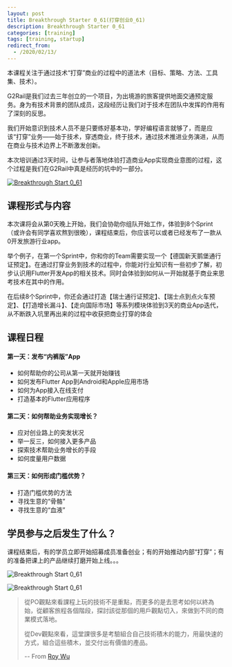 ```yaml
---
layout: post
title: Breakthrough Starter 0_61(打穿创业0_61)
description: Breakthrough Starter 0_61
categories: [training]
tags: [training, startup]
redirect_from:
  - /2020/02/13/
---
```



本课程关注于通过技术“打穿”商业的过程中的道法术（目标、策略、方法、工具集、技术）。

G2Rail是我们过去三年创立的一个项目，为出境游的旅客提供地面交通预定服务。身为有技术背景的团队成员，这段经历让我们对于技术在团队中发挥的作用有了深刻的反思。

我们开始意识到技术人员不是只要练好基本功，学好编程语言就够了，而是应该“打穿”业务——始于技术，穿透商业，终于技术，通过技术推进业务演进，从而在商业与技术边界上不断激发创新。

本次培训通过3天时间，让参与者落地体验打造商业App实现商业意图的过程，这个过程是我们在G2Rail中真是经历的坑中的一部分。

[![Breakthrough Start 0_61](http://sh.iqinwen.com/image/bts_0_61/video-cover.png)](https://youtu.be/30FRLzGYjYM)

## 课程形式与内容

本次课将会从第0天晚上开始，我们会协助你组队开始工作，体验到8个Sprint（或许会有同学喜欢熬到很晚），课程结束后，你应该可以或者已经发布了一款从0开发旅游行业app。

举个例子，在第一个Sprint中，你和你的Team需要实现一个【德国新天鹅堡通行证预定】。在通过打穿业务到技术的过程中，你能对行业知识有一些初步了解，初步认识用Flutter开发App的相关技术。同时会体验到如何从一开始就基于商业来思考技术在其中的作用。

在后续8个Sprint中，你还会通过打造【瑞士通行证预定】、【瑞士点到点火车预定】、【打造增长漏斗】、【走向国际市场】等系列模块体验到3天的商业App迭代，从不断跌入坑里再出来的过程中收获把商业打穿的体会

## 课程日程

#### 第一天：发布“内裤版”App

- 如何帮助你的公司从第一天就开始赚钱
- 如何发布Flutter App到Android和Apple应用市场
- 如何为App接入在线支付
- 打造基本的Flutter应用程序

#### 第二天：如何帮助业务实现增长？

- 应对创业路上的突发状况
- 举一反三，如何接入更多产品
- 探索技术帮助业务增长的手段
- 如何度量用户数据

#### 第三天：如何形成门槛优势？

- 打造门槛优势的方法
- 寻找生意的“骨骼”
- 寻找生意的“血液”

## 学员参与之后发生了什么？

课程结束后，有的学员立即开始招募成员准备创业；有的开始推动内部“打穿”；有的准备把课上的产品继续打磨开始上线。。。

![Breakthrough Start 0_61](http://sh.iqinwen.com/image/bts_0_61/shengyupian.jpeg )

![Breakthrough Start 0_61](http://sh.iqinwen.com/image/bts_0_61/neil.jpeg)


> 從PO觀點來看課程上玩的技術不是重點，而更多的是去思考如何以終為始，從顧客旅程各個階段，探討該從那個的用戶觀點切入，來做到不同的商業模式落地。
> 
> 從Dev觀點來看，這堂課很多是考驗組合自己技術積木的能力，用最快速的方式，組合這些積木，並交付出有價值的產品。
> 
> -- From [Roy Wu](https://medium.com/@roywu_71349/%E9%AB%94%E9%A9%97%E5%89%B5%E6%A5%AD%E5%8F%AA%E9%9C%80%E8%A6%81%E7%9F%AD%E7%9F%AD%E4%B8%89%E5%A4%A9-app%E5%89%B5%E6%A5%AD%E5%BE%9E0%E5%88%B061-5c9dc51a49c1)